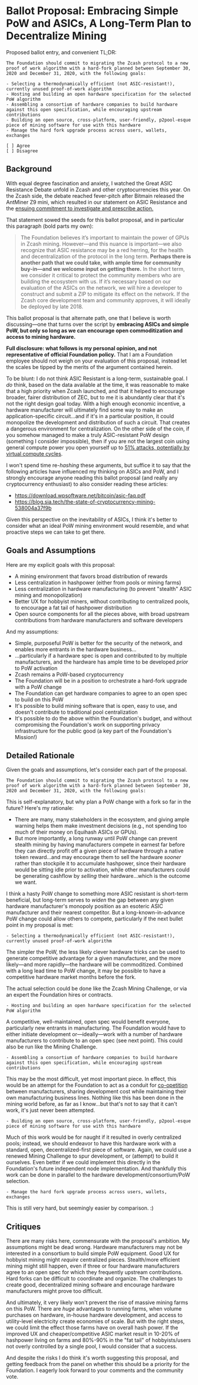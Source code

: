 # Ballot Proposal: Embracing Simple PoW and ASICs, A Long-Term Plan to Decentralize Mining

Proposed ballot entry, and convenient TL;DR:

```
The Foundation should commit to migrating the Zcash protocol to a new proof of work algorithm with a hard-fork planned between September 30, 2020 and December 31, 2020, with the following goals:

- Selecting a thermodynamically efficient (not ASIC-resistant!), currently unused proof-of-work algorithm
- Hosting and building an open hardware specification for the selected PoW algorithm
- Assembling a consortium of hardware companies to build hardware against this open specification, while encouraging upstream contributions
- Building an open source, cross-platform, user-friendly, p2pool-esque piece of mining software for use with this hardware
- Manage the hard fork upgrade process across users, wallets, exchanges

[ ] Agree
[ ] Disagree
```

## Background

With equal degree fascination and anxiety, I watched the Great ASIC Resistance Debate unfold in Zcash and other cryptocurrencies this year. On the Zcash side, the debate reached fever-pitch after Bitmain released the AntMiner Z9 mini, which resulted in our statement on ASIC Resistance and the [ensuing commitment to investigate and prescribe action.](https://z.cash.foundation//blog/statement-on-asics/)

That statement sowed the seeds for this ballot proposal, and in particular this paragraph (bold parts my own):

> The Foundation believes it’s important to maintain the power of GPUs in Zcash mining. However—and this nuance is important—we also recognize that ASIC resistance may be a red herring, for the health and decentralization of the protocol in the long term. **Perhaps there is another path that we could take, with ample time for community buy-in—and we welcome input on getting there.**
> In the short term, we consider it critical to protect the community members who are building the ecosystem with us. If it’s necessary based on our evaluation of the ASICs on the network, we will hire a developer to construct and submit a ZIP to mitigate its effect on the network. If the Zcash core development team and community approves, it will ideally be deployed by late 2018.

This ballot proposal is that alternate path, one that I believe is worth discussing—one that turns over the script by **embracing ASICs and simple PoW, but only so long as we can encourage open commoditization and access to mining hardware.**

**Full disclosure: what follows is my personal opinion, and not representative of official Foundation policy.** That I am a Foundation employee should not weigh on your evaluation of this proposal, instead let the scales be tipped by the merits of the argument contained herein.

To be blunt: I do not think ASIC Resistant is a long-term, sustainable goal. I *do* think, based on the data available at the time, it was reasonable to make that a high priority when Zcash launched, and that it helped to encourage broader, fairer distribution of ZEC, but to me it is abundantly clear that it's not the right design goal today. With a high enough economic incentive, a hardware manufacturer will ultimately find some way to make an application-specific circuit...and if it's in a particular position, it could monopolize the development and distribution of such a circuit. That creates a dangerous environment for centralization. On the other side of the coin, if you somehow managed to make a truly ASIC-resistant PoW design (something I consider impossible), then if you are not the largest coin using general compute power you open yourself up to [51% attacks, potentially by virtual compute cycles](https://www.crypto51.app/).

I won't spend time re-*hashing* these arguments, but suffice it to say that the following articles have influenced my thinking on ASICs and PoW, and I strongly encourage anyone reading this ballot proposal (and really any cryptocurrency enthusiast) to also consider reading these articles:

- https://download.wpsoftware.net/bitcoin/asic-faq.pdf
- https://blog.sia.tech/the-state-of-cryptocurrency-mining-538004a37f9b

Given this perspective on the inevitability of ASICs, I think it's better to consider what an ideal PoW mining environment would resemble, and what proactive steps we can take to get there.

## Goals and Assumptions

Here are my explicit goals with this proposal:

- A mining environment that favors broad distribution of rewards
- Less centralization in hashpower (either from pools or mining farms)
- Less centralization in hardware manufacturing (to prevent "stealth" ASIC mining and monopolization)
- Better UX for hobbyist miners, without contributing to centralized pools, to encourage a fat tail of hashpower distribution
- Open source components for all the pieces above, with broad upstream contributions from hardware manufacturers and software developers

And my assumptions:

- Simple, purposeful PoW is better for the security of the network, and enables more entrants in the hardware business...
- ...particularly if a hardware spec is open and contributed to by multiple manufacturers, and the hardware has ample time to be developed _prior_ to PoW activation
- Zcash remains a PoW-based cryptocurrency
- The Foundation will be in a position to orchestrate a hard-fork upgrade with a PoW change
- The Foundation can get hardware companies to agree to an open spec to build on this PoW
- It's possible to build mining software that is open, easy to use, and doesn't contribute to traditional pool centralization
- It's possible to do the above within the Foundation's budget, and without compromising the Foundation's work on supporting privacy infrastructure for the public good (a key part of the Foundation's Mission!)


## Detailed Rationale

Given the goals and assumptions, let's consider each part of the proposal.

```
The Foundation should commit to migrating the Zcash protocol to a new proof of work algorithm with a hard-fork planned between September 30, 2020 and December 31, 2020, with the following goals:
```

This is self-explanatory, but why plan a PoW change with a fork so far in the future? Here's my rationale:

- There are many, many stakeholders in the ecosystem, and giving ample warning helps them make investment decisions (e.g., not spending too much of their money on Equihash ASICs or GPUs).
- But more importantly, a long runway until PoW change can prevent stealth mining by having manufacturers compete in earnest far before they can directly profit off a given piece of hardware through a native token reward...and may encourage them to sell the hardware _sooner_ rather than stockpile it to accumulate hashpower, since their hardware would be sitting idle prior to activation, while other manufacturers could be generating cashflow by _selling_ their hardware...which is the outcome we want.

I think a hasty PoW change to something more ASIC resistant is short-term beneficial, but long-term serves to _widen_ the gap between any given hardware manufacturer's monopoly position as an esoteric ASIC manufacturer and their nearest competitor. But a long-known-in-advance PoW change could allow others to compete, particularly if the next bullet point in my proposal is met:

```
- Selecting a thermodynamically efficient (not ASIC-resistant!), currently unused proof-of-work algorithm
```

The simpler the PoW, the less likely clever hardware tricks can be used to generate competitive advantage for a given manufacturer, and the more likely—and more rapidly—the hardware will be commoditized. Combined with a long lead time to PoW change, it may be possible to have a competitive hardware market months before the fork.

The actual selection could be done like the Zcash Mining Challenge, or via an expert the Foundation hires or contracts.

```
- Hosting and building an open hardware specification for the selected PoW algorithm
```

A competitive, well-maintained, open spec would benefit everyone, particularly new entrants in manufacturing. The Foundation would have to either initiate development or—ideally—work with a number of hardware manufacturers to contribute to an open spec (see next point). This could also be run like the Mining Challenge.

```
- Assembling a consortium of hardware companies to build hardware against this open specification, while encouraging upstream contributions
```

This may be the most difficult, yet most important piece. In effect, this would be an attempt for the Foundation to act as a conduit for [co-opetition](https://en.wikipedia.org/wiki/Coopetition) between manufacturers, sharing development cost while maintaining their own manufacturing business lines. Nothing like this has been done in the mining world before, as far as I know...but that's not to say that it can't work, it's just never been attempted.

```
- Building an open source, cross-platform, user-friendly, p2pool-esque piece of mining software for use with this hardware
```

Much of this work would be for naught if it resulted in overly centralized pools; instead, we should endeavor to have this hardware work with a standard, open, decentralized-first piece of software. Again, we could use a renewed Mining Challenge to spur development, or (attempt) to build it ourselves. Even better if we could implement this directly in the Foundation's future independent node implementation. And thankfully this work can be done in parallel to the hardware development/consortium/PoW selection.

```
- Manage the hard fork upgrade process across users, wallets, exchanges
```

This is still very hard, but seemingly easier by comparison. :)

## Critiques 

There are many risks here, commensurate with the proposal's ambition. My assumptions might be dead wrong. Hardware manufacturers may not be interested in a consortium to build simple PoW equipment. Good UX for hobbyist mining might _require_ centralized pieces. Stealth/more efficient mining might still happen, even if three or four hardware manufacturers agree to an open spec for which they frequently upstream contributions. Hard forks can be difficult to coordinate and organize. The challenges to create good, decentralized mining software and encourage hardware manufacturers might prove too difficult.

And ultimately, it very likely won't prevent the rise of massive mining farms on this PoW. There are _huge_ advantages to running farms, when volume purchases on hardware, in-house hardware development, and access to utility-level electricity create economies of scale. But with the right steps, we could limit the effect those farms have on overall hash power. If the improved UX and cheaper/competitive ASIC market result in 10-20% of hashpower living on farms and 80%-90% in the "fat tail" of hobbyists/users not overly controlled by a single pool, I would consider that a success.

And despite the risks I do think it's worth suggesting this proposal, and getting feedback from the panel on whether this should be a priority for the Foundation. I eagerly look forward to your comments and the community vote.
